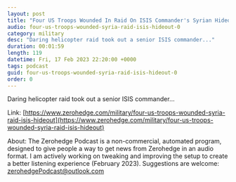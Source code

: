 ```yaml
---
layout: post
title: "Four US Troops Wounded In Raid On ISIS Commander's Syrian Hideout"
audio: four-us-troops-wounded-syria-raid-isis-hideout-0
category: military
desc: "Daring helicopter raid took out a senior ISIS commander..."
duration: 00:01:59
length: 119
datetime: Fri, 17 Feb 2023 22:20:00 +0000
tags: podcast
guid: four-us-troops-wounded-syria-raid-isis-hideout-0
order: 0
---
```

Daring helicopter raid took out a senior ISIS commander...

Link: [https://www.zerohedge.com/military/four-us-troops-wounded-syria-raid-isis-hideout](https://www.zerohedge.com/military/four-us-troops-wounded-syria-raid-isis-hideout)

About: The Zerohedge Podcast is a non-commercial, automated program, designed to give people a way to get news from Zerohedge in an audio format.  I am actively working on tweaking and improving the setup to create a better listening experience (February 2023).  Suggestions are welcome: [zerohedgePodcast@outlook.com](mailto:zerohedgePodcast@outlook.com)